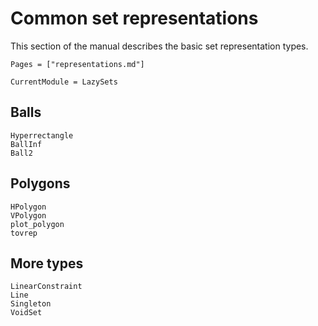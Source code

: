 # Common set representations

This section of the manual describes the basic set representation types.

```@contents
Pages = ["representations.md"]
```

```@meta
CurrentModule = LazySets
```

## Balls

```@docs
Hyperrectangle
BallInf
Ball2
```

## Polygons

```@docs
HPolygon
VPolygon
plot_polygon
tovrep
```

## More types

```@docs
LinearConstraint
Line
Singleton
VoidSet
```